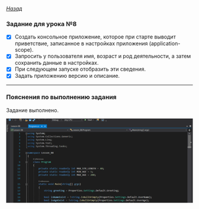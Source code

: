 ﻿*[Назад](./../README.md)*  
  
### Задание для урока №8  
  
- [X] Создать консольное приложение, которое при старте выводит приветствие, записанное в настройках приложения (application-scope).  
- [X] Запросить у пользователя имя, возраст и род деятельности, а затем сохранить данные в настройках.  
- [X] При следующем запуске отобразить эти сведения.  
- [X] Задать приложению версию и описание.  
  
---  
  
### Пояснения по выполнению задания  
  
Задание выполнено.  
  
![Результат](Docs/lesson-08-01.gif "Результат")  
  
